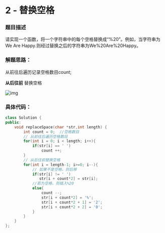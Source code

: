 # 2 - 替换空格

### 题目描述



请实现一个函数，将一个字符串中的每个空格替换成“%20”。例如，当字符串为We Are Happy.则经过替换之后的字符串为We%20Are%20Happy。



### 解题思路：



从前往后遍历记录空格数目count;

**从后往前** 替换空格

![img](https://cdn.nlark.com/yuque/0/2020/png/1237282/1586186758001-b64e389f-73de-440e-b4b2-16b2906df9c2.png)



### 具体代码：



```cpp
class Solution {
public:
    void replaceSpace(char *str,int length) {
        int count = 0;  //空格数目
        // 从前往后遍历空格数目
        for(int i = 0; i < length; i++){
            if(str[i] == ' ')
                count ++;
        }
        // 从后往前替换空格
        for(int i = length-1; i>=0; i--){
            // 如果不是空格，则后移
            if(str[i] != ' ')
               str[i + count*2] = str[i];
            //若为空格，则插入%20
            else{
                count --;
                str[i + count*2] = '%';
                str[i + count*2 + 1] = '2';
                str[i + count*2 + 2] = '0';
            }
        }
    }
};
```
